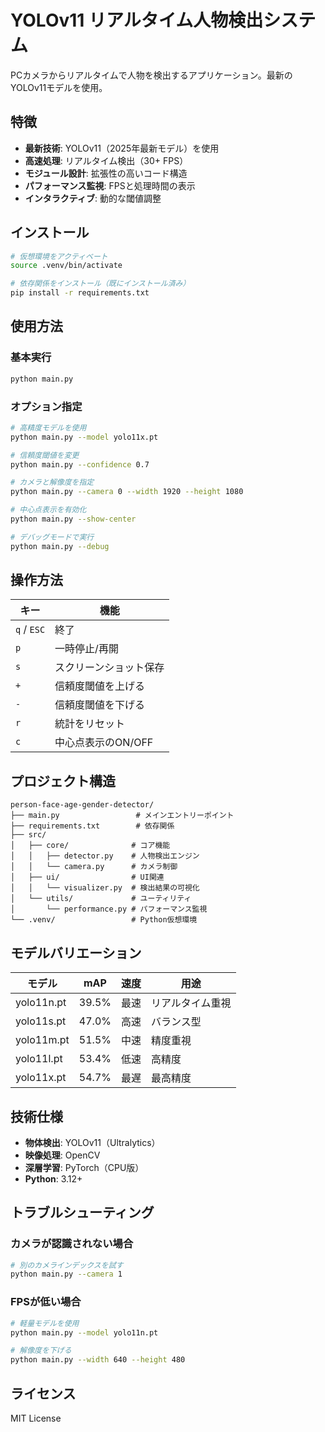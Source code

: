 # YOLOv11 リアルタイム人物検出システム

PCカメラからリアルタイムで人物を検出するアプリケーション。最新のYOLOv11モデルを使用。

## 特徴

- **最新技術**: YOLOv11（2025年最新モデル）を使用
- **高速処理**: リアルタイム検出（30+ FPS）
- **モジュール設計**: 拡張性の高いコード構造
- **パフォーマンス監視**: FPSと処理時間の表示
- **インタラクティブ**: 動的な閾値調整

## インストール

```bash
# 仮想環境をアクティベート
source .venv/bin/activate

# 依存関係をインストール（既にインストール済み）
pip install -r requirements.txt
```

## 使用方法

### 基本実行

```bash
python main.py
```

### オプション指定

```bash
# 高精度モデルを使用
python main.py --model yolo11x.pt

# 信頼度閾値を変更
python main.py --confidence 0.7

# カメラと解像度を指定
python main.py --camera 0 --width 1920 --height 1080

# 中心点表示を有効化
python main.py --show-center

# デバッグモードで実行
python main.py --debug
```

## 操作方法

| キー | 機能 |
|------|------|
| `q` / `ESC` | 終了 |
| `p` | 一時停止/再開 |
| `s` | スクリーンショット保存 |
| `+` | 信頼度閾値を上げる |
| `-` | 信頼度閾値を下げる |
| `r` | 統計をリセット |
| `c` | 中心点表示のON/OFF |

## プロジェクト構造

```
person-face-age-gender-detector/
├── main.py                 # メインエントリーポイント
├── requirements.txt        # 依存関係
├── src/
│   ├── core/              # コア機能
│   │   ├── detector.py    # 人物検出エンジン
│   │   └── camera.py      # カメラ制御
│   ├── ui/                # UI関連
│   │   └── visualizer.py  # 検出結果の可視化
│   └── utils/             # ユーティリティ
│       └── performance.py # パフォーマンス監視
└── .venv/                 # Python仮想環境
```

## モデルバリエーション

| モデル | mAP | 速度 | 用途 |
|--------|-----|------|------|
| yolo11n.pt | 39.5% | 最速 | リアルタイム重視 |
| yolo11s.pt | 47.0% | 高速 | バランス型 |
| yolo11m.pt | 51.5% | 中速 | 精度重視 |
| yolo11l.pt | 53.4% | 低速 | 高精度 |
| yolo11x.pt | 54.7% | 最遅 | 最高精度 |

## 技術仕様

- **物体検出**: YOLOv11（Ultralytics）
- **映像処理**: OpenCV
- **深層学習**: PyTorch（CPU版）
- **Python**: 3.12+

## トラブルシューティング

### カメラが認識されない場合
```bash
# 別のカメラインデックスを試す
python main.py --camera 1
```

### FPSが低い場合
```bash
# 軽量モデルを使用
python main.py --model yolo11n.pt

# 解像度を下げる
python main.py --width 640 --height 480
```

## ライセンス

MIT License